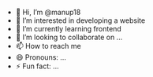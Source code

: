 - 👋 Hi, I’m @manup18
- 👀 I’m interested in developing a website
- 🌱 I’m currently learning frontend
- 💞️ I’m looking to collaborate on ...
- 📫 How to reach me
- 😄 Pronouns: ...
- ⚡ Fun fact: ...

<!---
manup18/manup18 is a ✨ special ✨ repository because its `README.md` (this file) appears on your GitHub profile.
You can click the Preview link to take a look at your changes.
--->

